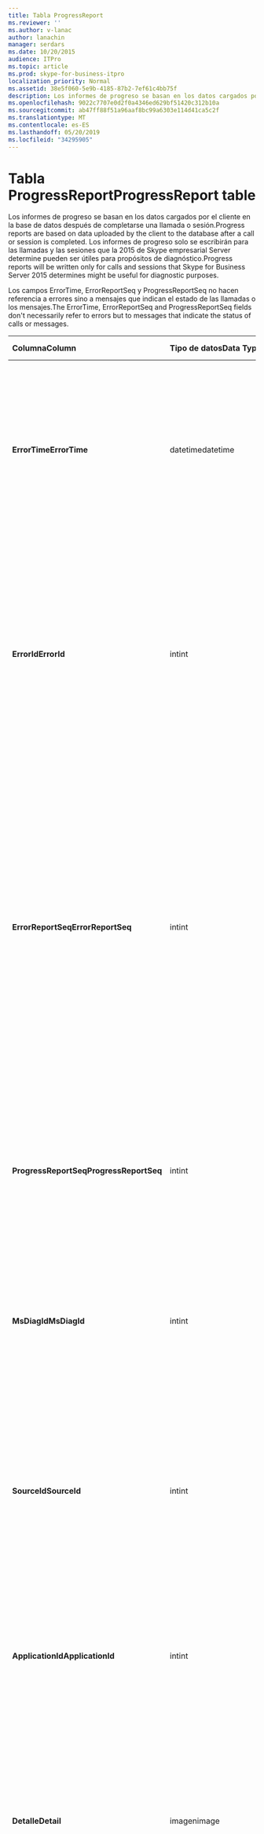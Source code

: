 ```yaml
---
title: Tabla ProgressReport
ms.reviewer: ''
ms.author: v-lanac
author: lanachin
manager: serdars
ms.date: 10/20/2015
audience: ITPro
ms.topic: article
ms.prod: skype-for-business-itpro
localization_priority: Normal
ms.assetid: 38e5f060-5e9b-4185-87b2-7ef61c4bb75f
description: Los informes de progreso se basan en los datos cargados por el cliente en la base de datos después de completarse una llamada o sesión. Los informes de progreso solo se escribirán para las llamadas y las sesiones que la 2015 de Skype empresarial Server determine pueden ser útiles para propósitos de diagnóstico.
ms.openlocfilehash: 9022c7707e0d2f0a4346ed629bf51420c312b10a
ms.sourcegitcommit: ab47ff88f51a96aaf8bc99a6303e114d41ca5c2f
ms.translationtype: MT
ms.contentlocale: es-ES
ms.lasthandoff: 05/20/2019
ms.locfileid: "34295905"
---
```

# <a name="progressreport-table"></a><span data-ttu-id="01e6e-104">Tabla ProgressReport</span><span class="sxs-lookup"><span data-stu-id="01e6e-104">ProgressReport table</span></span>
 
<span data-ttu-id="01e6e-105">Los informes de progreso se basan en los datos cargados por el cliente en la base de datos después de completarse una llamada o sesión.</span><span class="sxs-lookup"><span data-stu-id="01e6e-105">Progress reports are based on data uploaded by the client to the database after a call or session is completed.</span></span> <span data-ttu-id="01e6e-106">Los informes de progreso solo se escribirán para las llamadas y las sesiones que la 2015 de Skype empresarial Server determine pueden ser útiles para propósitos de diagnóstico.</span><span class="sxs-lookup"><span data-stu-id="01e6e-106">Progress reports will be written only for calls and sessions that Skype for Business Server 2015 determines might be useful for diagnostic purposes.</span></span>
  
<span data-ttu-id="01e6e-107">Los campos ErrorTime, ErrorReportSeq y ProgressReportSeq no hacen referencia a errores sino a mensajes que indican el estado de las llamadas o los mensajes.</span><span class="sxs-lookup"><span data-stu-id="01e6e-107">The ErrorTime, ErrorReportSeq and ProgressReportSeq fields don't necessarily refer to errors but to messages that indicate the status of calls or messages.</span></span>
  
|<span data-ttu-id="01e6e-108">**Columna**</span><span class="sxs-lookup"><span data-stu-id="01e6e-108">**Column**</span></span>|<span data-ttu-id="01e6e-109">**Tipo de datos**</span><span class="sxs-lookup"><span data-stu-id="01e6e-109">**Data Type**</span></span>|<span data-ttu-id="01e6e-110">**Clave o índice**</span><span class="sxs-lookup"><span data-stu-id="01e6e-110">**Key/Index**</span></span>|<span data-ttu-id="01e6e-111">**Detalles**</span><span class="sxs-lookup"><span data-stu-id="01e6e-111">**Details**</span></span>|
|:-----|:-----|:-----|:-----|
|<span data-ttu-id="01e6e-112">**ErrorTime**</span><span class="sxs-lookup"><span data-stu-id="01e6e-112">**ErrorTime**</span></span> <br/> |<span data-ttu-id="01e6e-113">datetime</span><span class="sxs-lookup"><span data-stu-id="01e6e-113">datetime</span></span>  <br/> |<span data-ttu-id="01e6e-114">Principal, extranjero</span><span class="sxs-lookup"><span data-stu-id="01e6e-114">Primary, Foreign</span></span>  <br/> |<span data-ttu-id="01e6e-115">Fecha y hora del informe de errores de progreso que contiene este informe de progreso.</span><span class="sxs-lookup"><span data-stu-id="01e6e-115">Date and time of the progress error report that contains this progress report.</span></span> <span data-ttu-id="01e6e-116">Para obtener más información, consulte la [tabla errorreport en Skype empresarial Server 2015](errorreport.md) .</span><span class="sxs-lookup"><span data-stu-id="01e6e-116">See the [ErrorReport table in Skype for Business Server 2015](errorreport.md) for more information.</span></span> <br/> |
|<span data-ttu-id="01e6e-117">**ErrorId**</span><span class="sxs-lookup"><span data-stu-id="01e6e-117">**ErrorId**</span></span> <br/> |<span data-ttu-id="01e6e-118">int</span><span class="sxs-lookup"><span data-stu-id="01e6e-118">int</span></span>  <br/> |<span data-ttu-id="01e6e-119">Principal, extranjero</span><span class="sxs-lookup"><span data-stu-id="01e6e-119">Primary, Foreign</span></span>  <br/> |<span data-ttu-id="01e6e-120">Número de identificación usado en conjunción con ErrorTime, ProgressReportSeq para identificar de manera exclusiva un informe de progreso.</span><span class="sxs-lookup"><span data-stu-id="01e6e-120">ID number used in conjunction with ErrorTime, ProgressReportSeq to uniquely identify a progress report.</span></span> <span data-ttu-id="01e6e-121">Para obtener más información, consulte la [tabla errorreport en Skype empresarial Server 2015](errorreport.md) .</span><span class="sxs-lookup"><span data-stu-id="01e6e-121">See the [ErrorReport table in Skype for Business Server 2015](errorreport.md) for more information.</span></span> <br/> |
|<span data-ttu-id="01e6e-122">**ErrorReportSeq**</span><span class="sxs-lookup"><span data-stu-id="01e6e-122">**ErrorReportSeq**</span></span> <br/> |<span data-ttu-id="01e6e-123">int</span><span class="sxs-lookup"><span data-stu-id="01e6e-123">int</span></span>  <br/> |<span data-ttu-id="01e6e-124">Principal, extranjero</span><span class="sxs-lookup"><span data-stu-id="01e6e-124">Primary, Foreign</span></span>  <br/> |<span data-ttu-id="01e6e-125">Número de identificación que identifica el informe de errores.</span><span class="sxs-lookup"><span data-stu-id="01e6e-125">ID number that identifies the error report.</span></span> <span data-ttu-id="01e6e-126">ErrorReporSeq se usa junto con ErrorTime para identificar de forma exclusiva un informe de errores.</span><span class="sxs-lookup"><span data-stu-id="01e6e-126">ErrorReporSeq is used in conjunction with ErrorTime to uniquely identify an error report.</span></span> <span data-ttu-id="01e6e-127">Para obtener más información, consulte la [tabla errorreport en Skype empresarial Server 2015](errorreport.md)</span><span class="sxs-lookup"><span data-stu-id="01e6e-127">See the [ErrorReport table in Skype for Business Server 2015](errorreport.md) for more information</span></span> <br/> <span data-ttu-id="01e6e-128">Este campo se introdujo en Microsoft Lync Server 2013.</span><span class="sxs-lookup"><span data-stu-id="01e6e-128">This field was introduced in Microsoft Lync Server 2013.</span></span>  <br/> |
|<span data-ttu-id="01e6e-129">**ProgressReportSeq**</span><span class="sxs-lookup"><span data-stu-id="01e6e-129">**ProgressReportSeq**</span></span> <br/> |<span data-ttu-id="01e6e-130">int</span><span class="sxs-lookup"><span data-stu-id="01e6e-130">int</span></span>  <br/> |<span data-ttu-id="01e6e-131">Primary</span><span class="sxs-lookup"><span data-stu-id="01e6e-131">Primary</span></span>  <br/> |<span data-ttu-id="01e6e-132">Número de identificación para identificar el informe de progreso.</span><span class="sxs-lookup"><span data-stu-id="01e6e-132">ID number to identify the progress report.</span></span> <span data-ttu-id="01e6e-133">Se usa junto con ErrorTime y ErrorReportSeq para identificar de manera única un informe de progreso.</span><span class="sxs-lookup"><span data-stu-id="01e6e-133">Used in conjunction with ErrorTime and ErrorReportSeq to uniquely identify a progress report.</span></span>  <br/> |
|<span data-ttu-id="01e6e-134">**MsDiagId**</span><span class="sxs-lookup"><span data-stu-id="01e6e-134">**MsDiagId**</span></span> <br/> |<span data-ttu-id="01e6e-135">int</span><span class="sxs-lookup"><span data-stu-id="01e6e-135">int</span></span>  <br/> ||<span data-ttu-id="01e6e-136">IDENTIFICADOR de diagnóstico del informe de progreso.</span><span class="sxs-lookup"><span data-stu-id="01e6e-136">Diagnostic ID of the progress report.</span></span>  <br/> <span data-ttu-id="01e6e-137">Este campo se introdujo en Microsoft Lync Server 2013.</span><span class="sxs-lookup"><span data-stu-id="01e6e-137">This field was introduced in Microsoft Lync Server 2013.</span></span>  <br/> |
|<span data-ttu-id="01e6e-138">**SourceId**</span><span class="sxs-lookup"><span data-stu-id="01e6e-138">**SourceId**</span></span> <br/> |<span data-ttu-id="01e6e-139">int</span><span class="sxs-lookup"><span data-stu-id="01e6e-139">int</span></span>  <br/> |<span data-ttu-id="01e6e-140">Extranjero</span><span class="sxs-lookup"><span data-stu-id="01e6e-140">Foreign</span></span>  <br/> |<span data-ttu-id="01e6e-141">Servidor que ha enviado el informe de errores (si el informe se envió desde un componente de servidor).</span><span class="sxs-lookup"><span data-stu-id="01e6e-141">Server that sent the error report (if the report was sent from a server component).</span></span> <span data-ttu-id="01e6e-142">Para obtener más información, consulte la [tabla servidores](servers.md) . Este campo se introdujo en Microsoft Lync Server 2013.</span><span class="sxs-lookup"><span data-stu-id="01e6e-142">See the [Servers table](servers.md) for more information.This field was introduced in Microsoft Lync Server 2013.</span></span> <br/> |
|<span data-ttu-id="01e6e-143">**ApplicationId**</span><span class="sxs-lookup"><span data-stu-id="01e6e-143">**ApplicationId**</span></span> <br/> |<span data-ttu-id="01e6e-144">int</span><span class="sxs-lookup"><span data-stu-id="01e6e-144">int</span></span>  <br/> ||<span data-ttu-id="01e6e-145">El proceso de Lync Server sobre el que se encuentra el informe.</span><span class="sxs-lookup"><span data-stu-id="01e6e-145">The Lync Server process that the report is about.</span></span> <span data-ttu-id="01e6e-146">Para obtener más información, consulte la tabla de la aplicación.</span><span class="sxs-lookup"><span data-stu-id="01e6e-146">See the Application Table for more information.</span></span>  <br/> |
|<span data-ttu-id="01e6e-147">**Detalle**</span><span class="sxs-lookup"><span data-stu-id="01e6e-147">**Detail**</span></span> <br/> |<span data-ttu-id="01e6e-148">imagen</span><span class="sxs-lookup"><span data-stu-id="01e6e-148">image</span></span>  <br/> ||<span data-ttu-id="01e6e-149">Detalles del informe de progreso, almacenado en formato binario, para ahorrar espacio. Estos datos se pueden convertir a formato de texto con esta sintaxis:</span><span class="sxs-lookup"><span data-stu-id="01e6e-149">Progress report details, stored in binary format to save space.This data can be converted to text format using this syntax:</span></span>  <br/> <span data-ttu-id="01e6e-150">CAST (detallar como varbinary (Max)) como varchar (Max))</span><span class="sxs-lookup"><span data-stu-id="01e6e-150">cast(cast(Detail as varbinary(max)) as varchar(max))</span></span>  <br/> |
|<span data-ttu-id="01e6e-151">**TelemetryId**</span><span class="sxs-lookup"><span data-stu-id="01e6e-151">**TelemetryId**</span></span> <br/> |<span data-ttu-id="01e6e-152">Identificador</span><span class="sxs-lookup"><span data-stu-id="01e6e-152">uniqueIdentifier</span></span>  <br/> ||<span data-ttu-id="01e6e-153">Identificador único que correlaciona la información de tiempo de Unión para los distintos componentes implicados en una conferencia.</span><span class="sxs-lookup"><span data-stu-id="01e6e-153">Unique identifier that correlates join time information for the different components involved in a conference.</span></span>  <br/> <span data-ttu-id="01e6e-154">Este campo se introdujo en Microsoft Lync Server 2013.</span><span class="sxs-lookup"><span data-stu-id="01e6e-154">This field was introduced in Microsoft Lync Server 2013.</span></span>  <br/> |
|<span data-ttu-id="01e6e-155">**SessionSetupTime**</span><span class="sxs-lookup"><span data-stu-id="01e6e-155">**SessionSetupTime**</span></span> <br/> |<span data-ttu-id="01e6e-156">int</span><span class="sxs-lookup"><span data-stu-id="01e6e-156">int</span></span>  <br/> ||<span data-ttu-id="01e6e-157">Tiempo (en milisegundos) para que un componente específico se una a una conferencia.</span><span class="sxs-lookup"><span data-stu-id="01e6e-157">Time (in milliseconds) for a specific component to join a conference.</span></span>  <br/> <span data-ttu-id="01e6e-158">Este campo se introdujo en Microsoft Lync Server 2013.</span><span class="sxs-lookup"><span data-stu-id="01e6e-158">This field was introduced in Microsoft Lync Server 2013.</span></span>  <br/> |
   

